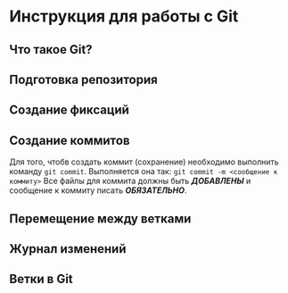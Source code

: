 # Инструкция для работы с Git

## Что такое Git?

## Подготовка репозитория

## Создание фиксаций
## Создание коммитов
Для того, чтобв создать коммит (сохранение) необходимо выполнить команду `git commit`. Выполняется она так: `git commit -m <сообщение к коммиту>` Все файлы для коммита должны быть ***ДОБАВЛЕНЫ*** и сообщение к коммиту писать ***ОБЯЗАТЕЛЬНО***.

## Перемещение между ветками

## Журнал изменений

## Ветки в Git
